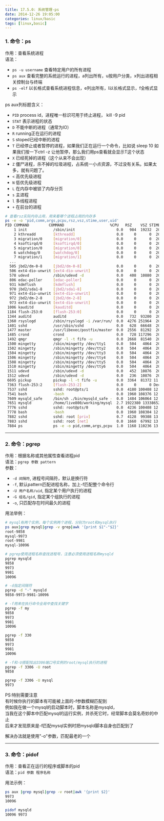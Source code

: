 ```yaml
---
title: 17.5.0: 系统管理-ps
date: 2014-12-26 19:05:00
categories: linux/basic
tags: [linux,basic]
---
```


### 1. 命令：ps
作用：查看系统进程  
语法：  
- `ps -u username` 查看特定用户的所有进程
- `ps aux` 查看完整的系统运行的进程，a列出所有，u按用户分类，x列出进程相关控制台与终端
- `ps -elf` 以长格式查看系统进程信息，e列出所有，l以长格式显示，f全格式显示

ps aux列标题含义：
- `PID` process id，进程唯一标识可用于终止进程， kill -9 pid
- `STAT` 表示进程的状态
- `D` 不能中断的进程（通常为IO）
- `R` running正在运行的进程
- `S` stoped已经中断的进程
- `T` 已经停止或者暂停的进程，如果我们正在运行一个命令，比如说 sleep 10 如果我们按一下ctrl -z 让他暂停，那么我们用ps查看就会显示T这个状态
- `X` 已经死掉的进程（这个从来不会出现）
- `Z` 僵尸进程，杀不掉的垃圾进程，占系统一小点资源，不过没有关系。如果太多，就有问题了。
- `<` 高优先级进程
- `N` 低优先级进程
- `L` 在内存中被锁了内存分页
- `s` 主进程
- `l` 多线程进程
- `+` 在前台的进程

``` bash
# 查看rsz实际内存占用，用来看哪个进程占用的内存多
ps -e -o 'pid,comm,args,pcpu,rsz,vsz,stime,user,uid'
PID COMMAND         COMMAND                     %CPU   RSZ    VSZ STIME USER       UID
    1 init            /sbin/init                   0.0   984  19232  2015 root         0
    2 kthreadd        [kthreadd]                   0.0     0      0  2015 root         0
    3 migration/0     [migration/0]                0.0     0      0  2015 root         0
    4 ksoftirqd/0     [ksoftirqd/0]                0.0     0      0  2015 root         0
    5 migration/0     [migration/0]                0.0     0      0  2015 root         0
    6 watchdog/0      [watchdog/0]                 0.0     0      0  2015 root         0
    7 migration/1     [migration/1]                0.0     0      0  2015 root         0
  ...
  505 jbd2/dm-0-8     [jbd2/dm-0-8]                0.0     0      0  2015 root         0
  506 ext4-dio-unwrit [ext4-dio-unwrit]            0.0     0      0  2015 root         0
  578 udevd           /sbin/udevd -d               0.0   408  10880  2015 root         0
  806 edac-poller     [edac-poller]                0.0     0      0  2015 root         0
  931 kdmflush        [kdmflush]                   0.0     0      0  2015 root         0
  970 jbd2/sda1-8     [jbd2/sda1-8]                0.0     0      0  2015 root         0
  971 ext4-dio-unwrit [ext4-dio-unwrit]            0.0     0      0  2015 root         0
  972 jbd2/dm-2-8     [jbd2/dm-2-8]                0.0     0      0  2015 root         0
  973 ext4-dio-unwrit [ext4-dio-unwrit]            0.0     0      0  2015 root         0
 1006 kauditd         [kauditd]                    0.0     0      0  2015 root         0
 1184 flush-253:0     [flush-253:0]                0.0     0      0  2015 root         0
 1344 auditd          auditd                       0.0   732  93200  2015 root         0
 1360 rsyslogd        /sbin/rsyslogd -i /var/run/  0.0  4276 251964  2015 root         0
 1401 sshd            /usr/sbin/sshd               0.0   628  66648  2015 root         0
 1477 master          /usr/libexec/postfix/master  0.0  2556  81292  2015 root         0
 1485 crond           crond                        0.0   728 117296  2015 root         0
 1492 qmgr            qmgr -l -t fifo -u           0.0  2668  81540  2015 postfix     89
 1500 mingetty        /sbin/mingetty /dev/tty1     0.0   504   4064  2015 root         0
 1502 mingetty        /sbin/mingetty /dev/tty2     0.0   504   4064  2015 root         0
 1504 mingetty        /sbin/mingetty /dev/tty3     0.0   504   4064  2015 root         0
 1506 mingetty        /sbin/mingetty /dev/tty4     0.0   504   4064  2015 root         0
 1508 mingetty        /sbin/mingetty /dev/tty5     0.0   504   4064  2015 root         0
 1510 mingetty        /sbin/mingetty /dev/tty6     0.0   504   4064  2015 root         0
 1511 udevd           /sbin/udevd -d               0.0   452  10876  2015 root         0
 1512 udevd           /sbin/udevd -d               0.0   236  10876  2015 root         0
 6695 pickup          pickup -l -t fifo -u         0.0  3364  81372 11:37 postfix     89
 7363 flush-253:2     [flush-253:2]                0.0     0      0 Dec21 root         0
 7537 sshd            sshd: root@pts/1             0.0  4180 100408 12:41 root         0
 7541 bash            -bash                        0.0  1960 108376 12:41 root         0
 7609 mysqld_safe     /bin/sh ./bin/mysqld_safe -  0.0  1484 106064 12:46 root         0
 7651 mysqld          /home/live800/working/mysql  2.7 1922380 13338652 12:46 root     0
 7776 sshd            sshd: root@pts/0             0.0  4236 100408 12:52 root         0
 7778 bash            -bash                        0.0  1960 108304 12:52 root         0
 7882 sshd            sshd: root [priv]            0.7  4128  99308 13:00 root         0
 7883 sshd            sshd: root [net]             0.0  1660  67992 13:00 sshd        74
 7884 ps              ps -e -o pid,comm,args,pcpu  1.0  1168 110236 13:00 root         0
```

---

### 2. 命令：pgrep
作用：根据名称或其他属性查看进程pid  
语法：`pgrep 参数 pattern`  
参数：
- `-d 间隔符`, 进程号间隔符，默认是换行符
- `-f`, 默认pattern匹配进程名称，加上-f匹配整个命令行
- `-U 用户名称/uid`, 指定某个用户执行的进程
- `-G 组名/gid`, 指定某个组执行的进程
- `-o`, 只匹配存在时间最久的进程

用法举例：
``` bash
# mysql有两个实例，每个实例两个进程，分别为root和mysql执行
ps aux|grep mysql|grep -v grep|awk '{print $1"-"$2}'
root-9858
mysql-9973
root-9981
mysql-10096

# pgrep使用进程名称查找进程号，注意必须使用进程名称mysqld
pgrep mysqld
9858
9973
9981
10096

# -d指定间隔符
pgrep -d "-" mysqld
9858-9973-9981-10096

# -f用来在执行命令全局中查找关键字
pgrep -f my
9858
9973
9981
10096

pgrep -f 330
9858
9973
9981
10096

# -f和-U搭配找出3306端口号实例的root/mysql执行的进程
pgrep -f 3306 -U root
9858

pgrep -f 3306 -U mysql
9973
```
PS:特别需要注意  
有时候你执行的脚本有可能被上面的-f参数模糊匹配到  
例如我在做一个mysql的启动脚本时，脚本名称是mysqld，  
当我在这个脚本中匹配mysql的运行实例，并杀死它时，经常脚本会莫名奇妙的中止  
后来才发现原来是-f匹配mysql实例时把mysqld脚本自身也匹配到了  

解决办法就是使用"-o"参数，匹配最老的一个

---

### 3. 命令：pidof
作用：查看正在运行的程序或脚本的pid  
语法：`pid 参数 程序名称`

用法示例：
``` bash
ps aux |grep mysql|grep -v root|awk '{print $2}'
9973
10096

pidof mysqld
10096 9973
```
